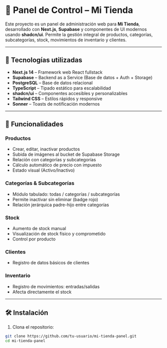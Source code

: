 # 🛒 Panel de Control – Mi Tienda

Este proyecto es un panel de administración web para **Mi Tienda**, desarrollado con **Next.js**, **Supabase** y componentes de UI modernos usando **shadcn/ui**. Permite la gestión integral de productos, categorías, subcategorías, stock, movimientos de inventario y clientes.

---

## 🚀 Tecnologías utilizadas

- **Next.js 14** – Framework web React fullstack
- **Supabase** – Backend as a Service (Base de datos + Auth + Storage)
- **PostgreSQL** – Base de datos relacional
- **TypeScript** – Tipado estático para escalabilidad
- **shadcn/ui** – Componentes accesibles y personalizables
- **Tailwind CSS** – Estilos rápidos y responsive
- **Sonner** – Toasts de notificación modernos

---

## 📂 Funcionalidades

### Productos
- Crear, editar, inactivar productos
- Subida de imágenes al bucket de Supabase Storage
- Relación con categorías y subcategorías
- Cálculo automático de precio con impuesto
- Estado visual (Activo/Inactivo)

### Categorías & Subcategorías
- Módulo tabulado: todas / categorías / subcategorías
- Permite inactivar sin eliminar (badge rojo)
- Relación jerárquica padre-hijo entre categorías

### Stock
- Aumento de stock manual
- Visualización de stock físico y comprometido
- Control por producto

### Clientes
- Registro de datos básicos de clientes

### Inventario
- Registro de movimientos: entradas/salidas
- Afecta directamente el stock

---

## 🛠 Instalación

1. Clona el repositorio:
```bash
git clone https://github.com/tu-usuario/mi-tienda-panel.git
cd mi-tienda-panel
